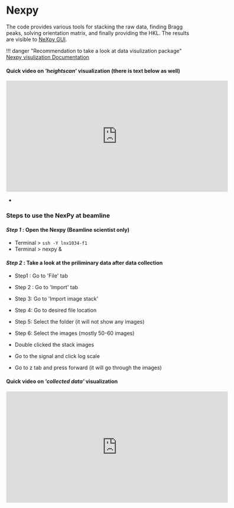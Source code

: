 
# Nexpy
The code provides various tools for stacking the raw data, finding Bragg peaks, solving orientation matrix, and finally providing the HKL. The results are visible to [NeXpy GUI](https://nexpy.github.io/nexpy/).


!!! danger "Recommendation to take a look at data visulization package" 
[Nexpy visulization Documentation](https://nexpy.github.io/nexpy/pythongui.html)

#### Quick video on <i> 'heightscan' </i> visualization (there is text below as well)


<iframe width="600" height="300" src="https://www.youtube.com/embed/lC853bBnRas?si=OLcOmv5HoKCyejph" title="YouTube video player" frameborder="0" allow="accelerometer; autoplay; clipboard-write; encrypted-media; gyroscope; picture-in-picture; web-share" allowfullscreen></iframe>


* 
 

### Steps to use the NexPy at beamline

#### <i> Step 1 </i>: Open the Nexpy (Beamline scientist only)

* Terminal > `ssh -Y lnx1034-f1`
* Terminal > nexpy &

#### <i> Step 2 </i> : Take a look at the priliminary data after data collection 

* Step1 : Go to 'File' tab
* Step 2 : Go to 'Import' tab 
* Step 3: Go to 'Import image stack'
* Step 4: Go to desired file location
* Step 5: Select the folder (it will not show any images)
* Step 6: Select the images (mostly 50-60 images)

* Double clicked the stack images
* Go to the signal and click log scale
* Go to z tab and press forward (it will go through the images)




#### Quick video on <i>  'collected data' </i>  visualization 

<iframe width="600" height="300" src="https://www.youtube.com/embed/iyH_1zRsjmg?si=pW0kxtrW19vN1Gd3" title="YouTube video player" frameborder="0" allow="accelerometer; autoplay; clipboard-write; encrypted-media; gyroscope; picture-in-picture; web-share" allowfullscreen></iframe>




